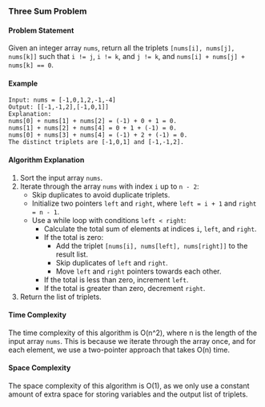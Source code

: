 ### Three Sum Problem

#### Problem Statement
Given an integer array `nums`, return all the triplets `[nums[i], nums[j], nums[k]]` such that `i != j`, `i != k`, and `j != k`, and `nums[i] + nums[j] + nums[k] == 0`.

#### Example
```
Input: nums = [-1,0,1,2,-1,-4]
Output: [[-1,-1,2],[-1,0,1]]
Explanation: 
nums[0] + nums[1] + nums[2] = (-1) + 0 + 1 = 0.
nums[1] + nums[2] + nums[4] = 0 + 1 + (-1) = 0.
nums[0] + nums[3] + nums[4] = (-1) + 2 + (-1) = 0.
The distinct triplets are [-1,0,1] and [-1,-1,2].
```

#### Algorithm Explanation
1. Sort the input array `nums`.
2. Iterate through the array `nums` with index `i` up to `n - 2`:
   - Skip duplicates to avoid duplicate triplets.
   - Initialize two pointers `left` and `right`, where `left = i + 1` and `right = n - 1`.
   - Use a while loop with conditions `left < right`:
      - Calculate the total sum of elements at indices `i`, `left`, and `right`.
      - If the total is zero:
         - Add the triplet `[nums[i], nums[left], nums[right]]` to the result list.
         - Skip duplicates of `left` and `right`.
         - Move `left` and `right` pointers towards each other.
      - If the total is less than zero, increment `left`.
      - If the total is greater than zero, decrement `right`.
3. Return the list of triplets.

#### Time Complexity
The time complexity of this algorithm is O(n^2), where n is the length of the input array `nums`. This is because we iterate through the array once, and for each element, we use a two-pointer approach that takes O(n) time.

#### Space Complexity
The space complexity of this algorithm is O(1), as we only use a constant amount of extra space for storing variables and the output list of triplets.
